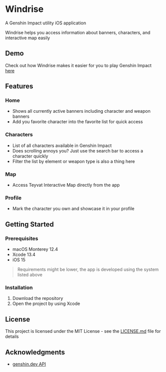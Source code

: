 # Windrise
A Genshin Impact utility iOS application

Windrise helps you access information about banners, characters, and interactive map easily

## Demo
Check out how Windrise makes it easier for you to play Genshin Impact [here](https://drive.google.com/file/d/1M7n6M871t1Os-j3IMcjvA2wsEmP86oni/view)

 
## Features

### Home
- Shows all currently active banners including character and weapon banners
- Add you favorite character into the favorite list for quick access

### Characters
- List of all characters available in Genshin Impact
- Does scrolling annoys you? Just use the search bar to access a character quickly
- Filter the list by element or weapon type is also a thing here

### Map
- Access Teyvat Interactive Map directly from the app

### Profile
- Mark the character you own and showcase it in your profile

## Getting Started

### Prerequisites

* macOS Monterey 12.4
* Xcode 13.4
* iOS 15
> Requirements might be lower, the app is developed using the system listed above

### Installation

1. Download the repository
2. Open the project by using Xcode

## License

This project is licensed under the MIT License - see the [LICENSE.md](https://github.com/bryanless/Windrise-Swift/blob/main/LICENSE.md) file for details

## Acknowledgments

* [genshin.dev API](https://github.com/genshindev/api)
